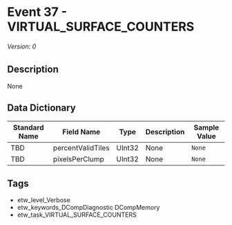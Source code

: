 # Event 37 - VIRTUAL_SURFACE_COUNTERS
###### Version: 0

## Description
None

## Data Dictionary
|Standard Name|Field Name|Type|Description|Sample Value|
|---|---|---|---|---|
|TBD|percentValidTiles|UInt32|None|`None`|
|TBD|pixelsPerClump|UInt32|None|`None`|

## Tags
* etw_level_Verbose
* etw_keywords_DCompDiagnostic DCompMemory
* etw_task_VIRTUAL_SURFACE_COUNTERS